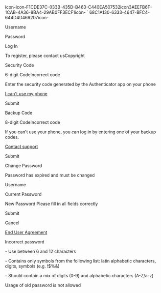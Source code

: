icon-icon-F1CDE37C-033B-435D-B463-C440EA507532icon3AEEFB6F-1CAB-4A36-8BA4-29AB0FF3ECF1icon-
\` 68C1A130-6333-4647-BFC4-644D4D466207icon-

Username

Password

Log In

To register, please contact usCopyright

Security Code

6-digit CodeIncorrect code

Enter the security code generated by the Authenticator app on your phone

[I can't use my phone](https://trade.gooeytrade.com/#)

Submit

Backup Code

8-digit CodeIncorrect code

If you can't use your phone, you can log in by entering one of your backup codes.

[Contact support](https://trade.gooeytrade.com/#)

Submit

Change Password


Password has expired and must be changed


Username

Current Password

New Password
Please fill in all fields correctly


Submit

Cancel

[End User Agreement](https://gooeytrade.com/)

Incorrect password


\- Use between 6 and 12 characters


\- Contains only symbols from the following list: latin alphabetic characters, digits, symbols (e.g. !$%&)

\- Should contain a mix of digits (0-9) and alphabetic characters (A-Z/a-z)

Usage of old password is not allowed